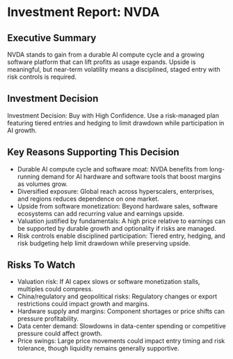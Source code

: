 # Investment Report: NVDA
## Executive Summary
NVDA stands to gain from a durable AI compute cycle and a growing software platform that can lift profits as usage expands. Upside is meaningful, but near-term volatility means a disciplined, staged entry with risk controls is required.

## Investment Decision
Investment Decision: Buy with High Confidence. Use a risk-managed plan featuring tiered entries and hedging to limit drawdown while participation in AI growth.

## Key Reasons Supporting This Decision
- Durable AI compute cycle and software moat: NVDA benefits from long-running demand for AI hardware and software tools that boost margins as volumes grow.
- Diversified exposure: Global reach across hyperscalers, enterprises, and regions reduces dependence on one market.
- Upside from software monetization: Beyond hardware sales, software ecosystems can add recurring value and earnings upside.
- Valuation justified by fundamentals: A high price relative to earnings can be supported by durable growth and optionality if risks are managed.
- Risk controls enable disciplined participation: Tiered entry, hedging, and risk budgeting help limit drawdown while preserving upside.

## Risks To Watch
- Valuation risk: If AI capex slows or software monetization stalls, multiples could compress.
- China/regulatory and geopolitical risks: Regulatory changes or export restrictions could impact growth and margins.
- Hardware supply and margins: Component shortages or price shifts can pressure profitability.
- Data center demand: Slowdowns in data-center spending or competitive pressure could affect growth.
- Price swings: Large price movements could impact entry timing and risk tolerance, though liquidity remains generally supportive.